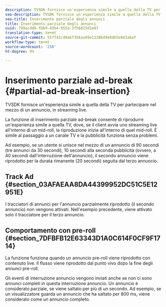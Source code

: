 ```yaml
---
description: TVSDK fornisce un'esperienza simile a quella della TV per partecipare nel mezzo di un annuncio, in streaming live.
seo-description: TVSDK fornisce un'esperienza simile a quella della TV per partecipare nel mezzo di un annuncio, in streaming live.
seo-title: Inserimento parziale degli annunci
title: Inserimento parziale degli annunci
uuid: 799acdd8-fbb9-43b4-955a-3f56825d1e87
translation-type: tm+mt
source-git-commit: 557f42cd9a6f356aa99e13386d9e8d65e043a6af
workflow-type: tm+mt
source-wordcount: '258'
ht-degree: 0%

---
```



# Inserimento parziale ad-break {#partial-ad-break-insertion}

TVSDK fornisce un&#39;esperienza simile a quella della TV per partecipare nel mezzo di un annuncio, in streaming live.

La funzione di inserimento parziale ad-break consente di riprodurre un&#39;esperienza simile a quella TV, dove, se il client avvia uno streaming live all&#39;interno di un mid-roll, la riproduzione inizia all&#39;interno di quel mid-roll. È simile al passaggio a un canale TV e la pubblicità funziona senza problemi.

Ad esempio, se un utente si unisce nel mezzo di un annuncio di 90 secondi (tre annunci da 30 secondi), 10 secondi alla seconda pubblicità (ovvero, a 40 secondi dall&#39;interruzione dell&#39;annuncio), il secondo annuncio viene riprodotto per la durata rimanente (20 secondi) seguita dal terzo annuncio.

## Track Ad {#section_03AFAEAA8DA44399952DC51C5E12951E}

I tracciatori di annunci per l&#39;annuncio parzialmente riprodotto (il secondo annuncio) non vengono attivati. Nell&#39;esempio precedente, viene attivato solo il tracciatore per il terzo annuncio.

## Comportamento con pre-roll {#section_7DFBFB12E63343D1A0C614F0CF9F1714}

La funzione funziona quando un annuncio pre-roll viene riprodotto con contenuto live. Il flusso viene riprodotto dal punto vivo dopo la fine degli annunci pre-roll.

Gli eventi di interruzione annuncio vengono inviati anche se non ci sono annunci completi in questa interruzione annuncio. Un annuncio è considerato parziale, se viene saltato per più di un secondo. Ad esempio, se un visualizzatore guarda un annuncio che ha saltato per 800 ms, viene considerato come un annuncio completo.